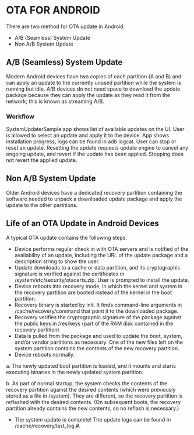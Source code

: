 # OTA FOR ANDROID
There are two method for OTA update in Android.

- A/B (Seamless) System Update
- Non A/B System Update

## A/B (Seamless) System Update
Modern Android devices have two copies of each partition (A and B) and can apply an update to the currently unused partition while the system is running but idle. A/B devices do not need space to download the update package because they can apply the update as they read it from the network; this is known as streaming A/B.

### Workflow
SystemUpdaterSample app shows list of available updates on the UI. User is allowed to select an update and apply it to the device. App shows installation progress, logs can be found in adb logcat. User can stop or reset an update. Resetting the update requests update engine to cancel any ongoing update, and revert if the update has been applied. Stopping does not revert the applied update.

## Non A/B System Update
Older Android devices have a dedicated recovery partition containing the software needed to unpack a downloaded update package and apply the update to the other partitions.

## Life of an OTA Update in Android Devices
A typical OTA update contains the following steps:

- Device performs regular check in with OTA servers and is notified of the availability of an update, including the URL of the update package and a description string to show the user.
- Update downloads to a cache or data partition, and its cryptographic signature is verified against the certificates in /system/etc/security/otacerts.zip. User is prompted to install the update.
- Device reboots into recovery mode, in which the kernel and system in the recovery partition are booted instead of the kernel in the boot partition.
- Recovery binary is started by init. It finds command-line arguments in /cache/recovery/command that point it to the downloaded package.
- Recovery verifies the cryptographic signature of the package against the public keys in /res/keys (part of the RAM disk contained in the recovery partition)
- Data is pulled from the package and used to update the boot, system, and/or vendor partitions as necessary. One of the new files left on the system partition contains the contents of the new recovery partition.
- Device reboots normally.

a. The newly updated boot partition is loaded, and it mounts and starts executing binaries in the newly updated system partition.

b. As part of normal startup, the system checks the contents of the recovery partition against the desired contents (which were previously stored as a file in /system). They are different, so the recovery partition is reflashed with the desired contents. (On subsequent boots, the recovery partition already contains the new contents, so no reflash is necessary.)
- The system update is complete! The update logs can be found in /cache/recovery/last_log.#.
